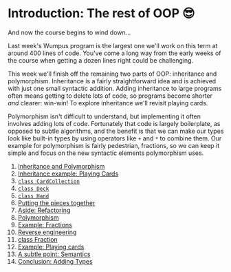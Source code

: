 # Introduction: The rest of OOP 😎

And now the course begins to wind down...

Last week's Wumpus program is the largest one we'll work on this term at around 400 lines of code. You've come a long way from the early weeks of the course when getting a dozen lines right could be challenging.

This week we'll finish off the remaining two parts of OOP: inheritance and polymorphism. Inheritance is a fairly straightforward idea and is achieved with just one small syntactic addition. Adding inheritance to large programs often means getting to delete lots of code, so programs become shorter _and_ clearer: win-win! To explore inheritance we'll revisit playing cards.

Polymorphism isn't difficult to understand, but implementing it often involves adding lots of code. Fortunately that code is largely boilerplate, as opposed to subtle algorithms, and the benefit is that we can make our types look like built-in types by using operators like `+` and `*` to combine them. Our example for polymorphism is fairly pedestrian, fractions, so we can keep it simple and focus on the new syntactic elements polymorphism uses.

1. [Inheritance and
    Polymorphism](01_Inheritance_and_polymorphism.md)
1. [Inheritance example: Playing
    Cards](02_Inheritance_example_playing_cards.md)
1. [`class CardCollection`](03_Class_Card_Collection.md)
1. [`class Deck`](04_Class_Deck.md)
1. [`class Hand`](05_Class_Hand.md)
1. [Putting the pieces
    together](06_Putting_the_pieces_together.md)
1. [Aside:
    Refactoring](07_Aside_Refactoring.md)
1. [Polymorphism](08_Polymorphism.md)
1. [Example:
    Fractions](09_Example_Fractions.md)
1. [Reverse
    engineering](10_Reverse_engineering.md)
1. [class Fraction](11_Class_Fraction.md)
1. [Example: Playing
    cards](12_Example_Playing_cards.md)
1. [A subtle point:
    Semantics](13_A_subtle_point_Semantics.md)
1. [Conclusion: Adding
    Types](14_Conclusion_Adding_types.md)
